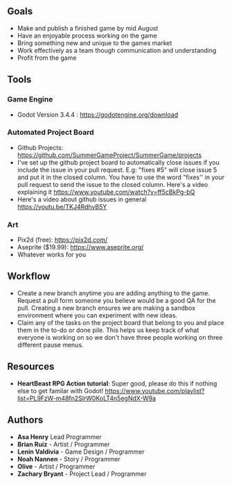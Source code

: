 ## Goals
- Make and publish a finished game by mid August
- Have an enjoyable process working on the game
- Bring something new and unique to the games market
- Work effectively as a team though communication and understanding
- Profit from the game

## Tools

### Game Engine
- Godot Version 3.4.4 : https://godotengine.org/download

### Automated Project Board
- Github Projects: https://github.com/SummerGameProject/SummerGame/projects
- I've set up the github project board to automatically close issues if you include the issue in your pull request. E.g: "fixes #5" will close issue 5 and put it in the closed column. You have to use the word "fixes'' in your pull request to send the issue to the closed column. Here's a video explaining it https://www.youtube.com/watch?v=ff5cBkPg-bQ
- Here's a video about github issues in general https://youtu.be/TKJ4RdhyB5Y


### Art
- Pix2d (free): https://pix2d.com/
- Aseprite ($19.99): https://www.aseprite.org/
- Whatever works for you

## Workflow
- Create a new branch anytime you are adding anything to the game. Request a pull form someone you believe would be a good QA for the pull. Creating a new branch ensures we are making a sandbox environment where you can experiment with new ideas.
- Claim any of the tasks on the project board that belong to you and place them in the to-do or done pile. This helps us keep track of what everyone is working on so we don't have three people working on three different pause menus.

## Resources
- **HeartBeast RPG Action tutorial**: Super good, please do this if nothing else to get familar with Godot! https://www.youtube.com/playlist?list=PL9FzW-m48fn2SlrW0KoLT4n5egNdX-W9a


## Authors
* **Asa Henry** Lead Programmer
* **Brian Ruiz** - Artist / Programmer
* **Lenin Valdivia** - Game Design / Programmer
* **Noah Nannen** - Story / Programmer
* **Olive** - Artist / Programmer
* **Zachary Bryant** - Project Lead / Programmer

